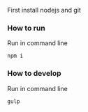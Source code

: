 First install nodejs and git
### How to run
Run in command line
```
npm i
```
### How to develop
Run in command line
```
gulp
```